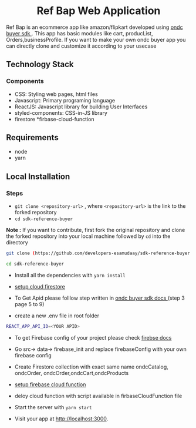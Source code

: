 <h1 align="center">Ref Bap Web Application</h1>


Ref Bap is an ecommerce app like amazon/flipkart developed using  <a href="https://docs.google.com/document/d/17bY8DS981WyqDhh790SVAMhbJylVl_LH4r-5uXZ1yOk/edit
">ondc buyer sdk </a>. This app has basic modules like cart, producList, Orders,businessProfile. If you want to make your own ondc buyer app you can directly clone and customize it according to your usecase

## Technology Stack

### Components
* CSS: Styling web pages, html files
* Javascript: Primary programing language
* ReactJS: Javascript library for building User Interfaces
* styled-components: CSS-in-JS library
* firestore
*firbase-cloud-function

## Requirements
* node 
* yarn 


## Local Installation
### Steps
* `git clone <repository-url>` , where `<repository-url>` is the link to the forked repository
* `cd sdk-reference-buyer`

**Note :** If you want to contribute, first fork the original repository and clone the forked repository into your local machine followed by ```cd``` into the directory
```sh
git clone (https://github.com/developers-esamudaay/sdk-reference-buyer.git)

```
```sh
cd sdk-reference-buyer


```
* Install all the dependencies with `yarn install`

*  <a href="https://firebase.google.com/docs/firestore/quickstart"> setup cloud firestore </a>
* To Get Apid please folllow step written in <a href="https://docs.google.com/document/d/17bY8DS981WyqDhh790SVAMhbJylVl_LH4r-5uXZ1yOk/edit">ondc buyer sdk docs </a> (step 3 page 5 to 9)
* create a new .env file in root folder 
```sh
REACT_APP_API_ID=<YOUR APID>

````
* To get Firebase config of your project please check <a href="https://support.google.com/firebase/answer/7015592?hl=en#web&zippy=%2Cin-this-article"> firebse docs</a>
* Go src-> data-> firebase_init and replace firebaseConfig with your own firebase config
* Create Firestore collection with exact same name ondcCatalog, ondcOrder, ondcOrder,ondcCart,ondcProducts
* <a href="https://firebase.google.com/docs/functions/get-started"> setup firebase cloud function </a>
* deloy cloud function with script available in firbaseCloudFunction file 


* Start the server with `yarn start`
* Visit your app at [http://localhost:3000](http://localhost:3000).
